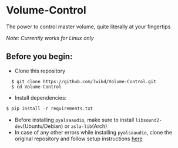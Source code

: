 # Volume-Control

The power to control master volume, quite literally at your fingertips

*Note: Currently works for Linux only*

## Before you begin:
- Clone this repository
```
  $ git clone https://github.com/7wikd/Volume-Control.git
  $ cd Volume-Control
```
- Install dependencies:
```python
$ pip install -r requirements.txt
```
- Before installing ```pyalsaaudio```, make sure to install ```libsound2-dev```(Ubuntu/Debian) or ```asla-lib```(Arch)
- In case of any other errors while installing ```pyalsaaudio```, clone the original repository and follow setup instructions [here](https://github.com/larsimmisch/pyalsaaudio)
